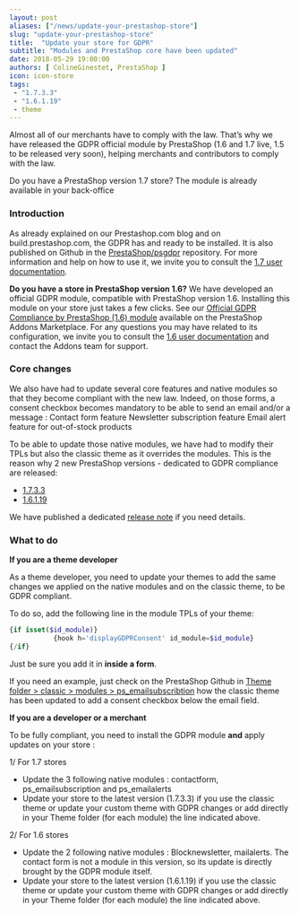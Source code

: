 ```yaml
---
layout: post
aliases: ["/news/update-your-prestashop-store"]
slug: "update-your-prestashop-store"
title:  "Update your store for GDPR"
subtitle: "Modules and PrestaShop core have been updated"
date: 2018-05-29 19:00:00
authors: [ ColineGinestet, PrestaShop ]
icon: icon-store
tags:
 - "1.7.3.3"
 - "1.6.1.19"
 - theme
---
```


Almost all of our merchants have to comply with the law. That’s why we have released the GDPR official module by PrestaShop (1.6 and 1.7 live, 1.5 to be released very soon), helping merchants and contributors to comply with the law. 

Do you have a PrestaShop version 1.7 store? The module is already available in your back-office 


### Introduction

As already explained on our Prestashop.com blog and on build.prestashop.com, the GDPR has and ready to be installed. It is also published on Github in the [PrestaShop/psgdpr](https://github.com/PrestaShop/psgdpr) repository.
For more information and help on how to use  it, we invite you to consult the  [1.7 user documentation](http://doc.prestashop.com/display/PS17/Complying+with+the+GDPR).

**Do you have a store in PrestaShop version 1.6?** We have developed an official GDPR module, compatible with PrestaShop version 1.6. Installing this module on your store just takes a few clicks. See our [Official GDPR Compliance by PrestaShop (1.6) module](https://addons.prestashop.com/en/legal/32323-official-gdpr-compliance-by-prestashop-16.html) available on the PrestaShop Addons Marketplace.
For any questions you may have related to its configuration, we invite you to consult the [1.6 user documentation](http://doc.prestashop.com/display/PS16/Complying+with+the+GDPR) and contact the Addons team for support.


### Core changes

We also have had to update several core features and native modules so that they become compliant with the new law. Indeed, on those forms, a consent checkbox becomes mandatory to be able to send an email and/or a message :
Contact form feature
Newsletter subscription feature 
Email alert feature for out-of-stock products

To be able to update those native modules, we have had to modify their TPLs but also the classic theme as it overrides the modules.  This is the reason why 2 new PrestaShop versions - dedicated to GDPR compliance are released:

* [1.7.3.3](https://download.prestashop.com/download/releases/prestashop_1.7.3.3.zip)
* [1.6.1.19](https://download.prestashop.com/download/releases/prestashop_1.6.1.19.zip)

We have published a dedicated [release note](http://build.prestashop.com/news/prestashop-1-7-3-3-1-6-1-19-maintenance-releases/) if you need details.


### What to do

**If you are a theme developer**

As a theme developer, you need to update your themes to add the same changes we applied on the native modules and on the classic theme, to be GDPR compliant. 

To do so, add the following line in the module TPLs of your theme:

```php
{if isset($id_module)}
           {hook h='displayGDPRConsent' id_module=$id_module}
{/if}
```

Just be sure you add it in **inside a form**.

If you need an example, just check on the PrestaShop Github in [Theme folder > classic > modules > ps_emailsubscribtion](https://github.com/PrestaShop/PrestaShop/blob/3c1b63e06cee1f3c767cb3f46f09cb19bfa62161/themes/classic/modules/ps_emailsubscription/views/templates/hook/ps_emailsubscription.tpl#L66-L68) how the classic theme has been updated to add a consent checkbox below the email field.


**If you are a developer or a merchant**

To be fully compliant, you need to install the GDPR module **and** apply updates on your store :

1/ For 1.7 stores
* Update the 3 following native modules : contactform, ps_emailsubscription and ps_emailalerts
* Update your store to the latest version (1.7.3.3) if you use the classic theme or update your custom theme with GDPR changes or add directly in your Theme folder (for each module) the line indicated above.   


2/ For 1.6 stores
* Update the 2 following native modules : Blocknewsletter, mailalerts. The contact form is not a module in this version, so its update is directly brought by the GDPR module itself.
* Update your store to the latest version (1.6.1.19) if you use the classic theme or update your custom theme with GDPR changes or add directly in your Theme folder (for each module) the line indicated above.  
